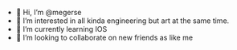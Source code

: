 - 👋 Hi, I’m @megerse
- 👀 I’m interested in all kinda engineering but art at the same time.
- 🌱 I’m currently learning IOS
- 💞️ I’m looking to collaborate on new friends as like me

<!---
megerse/megerse is a ✨ special ✨ repository because its `README.md` (this file) appears on your GitHub profile.
You can click the Preview link to take a look at your changes.
--->
